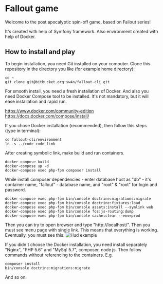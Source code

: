 Fallout game
========================

Welcome to the post apocalyptic spin-off game, based on Fallout series!

It's created with help of Symfony framework. Also environment created with help of Docker.

How to install and play
--------------

To begin installation, you need Git installed on your computer. 
Clone this repository in the directory you like (for example home directory):

```
cd ~
git clone git@bitbucket.org:sw4n/fallout-cli.git
```

For smooth install, you need a fresh installation of Docker. And also you need Docker Compose tool to be installed.
It's not mandatory, but it will ease installation and rapid run.

https://www.docker.com/community-edition
https://docs.docker.com/compose/install/

If you chose Docker installation (recommended), then follow this steps (type in terminal):

```
cd fallout-cli/environment
ln -s ../code code_link
```
After creating symbolic link, make build and run containers.
```
docker-compose build
docker-compose up -d
docker-compose exec php-fpm composer install
```
While install composer dependencies - enter database host as "db" - it's container name, "fallout" - database name, and "root" & "root" for login and password.

```
docker-compose exec php-fpm bin/console doctrine:migrations:migrate
docker-compose exec php-fpm bin/console doctrine:fixtures:load
docker-compose exec php-fpm bin/console assets:install --symlink web
docker-compose exec php-fpm bin/console fos:js-routing:dump
docker-compose exec php-fpm bin/console cache:clear --env=prod
``` 

Then you can try to open browser and type
"http://localhost/".
Then you must see menu page with single link. This means that everything is working. Eventually, you must see this:
![Hud example](https://raw.githubusercontent.com/sw4n/fallout/master/hud_example.png)

If you didn't choose the Docker installation, you need install separately "Nginx", "PHP 5.6" and "MySql 5.7", composer, node js. 
Then follow commands without referencing to the containers. E.g.
```
composer install
bin/console doctrine:migrations:migrate
```
And so on.
